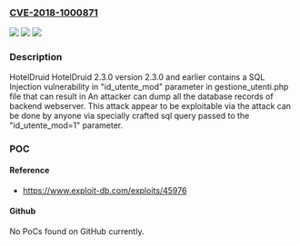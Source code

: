 ### [CVE-2018-1000871](https://cve.mitre.org/cgi-bin/cvename.cgi?name=CVE-2018-1000871)
![](https://img.shields.io/static/v1?label=Product&message=n%2Fa&color=blue)
![](https://img.shields.io/static/v1?label=Version&message=n%2Fa&color=blue)
![](https://img.shields.io/static/v1?label=Vulnerability&message=n%2Fa&color=brighgreen)

### Description

HotelDruid HotelDruid 2.3.0 version 2.3.0 and earlier contains a SQL Injection vulnerability in "id_utente_mod" parameter in gestione_utenti.php file that can result in An attacker can dump all the database records of backend webserver. This attack appear to be exploitable via the attack can be done by anyone via specially crafted sql query passed to the "id_utente_mod=1" parameter.

### POC

#### Reference
- https://www.exploit-db.com/exploits/45976

#### Github
No PoCs found on GitHub currently.

